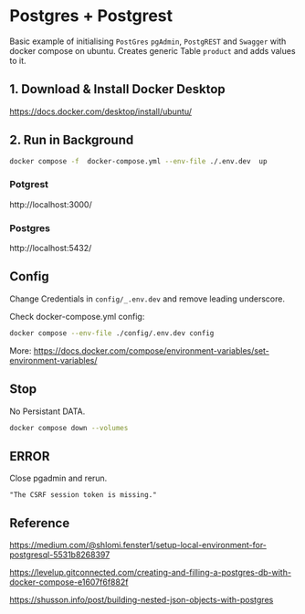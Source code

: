 # Postgres + Postgrest
Basic example of initialising ```PostGres``` ```pgAdmin```, ```PostgREST``` and ```Swagger``` with docker compose on ubuntu. Creates generic Table ```product``` and adds values to it.

## 1. Download & Install Docker Desktop

https://docs.docker.com/desktop/install/ubuntu/


## 2. Run in Background

```bash
docker compose -f  docker-compose.yml --env-file ./.env.dev  up
```

### Potgrest
http://localhost:3000/

### Postgres
http://localhost:5432/

## Config

Change Credentials in ```config/_.env.dev``` and remove leading underscore.

Check docker-compose.yml config:

```bash
docker compose --env-file ./config/.env.dev config
```
More: https://docs.docker.com/compose/environment-variables/set-environment-variables/

## Stop
No Persistant DATA.

```bash
docker compose down --volumes
```

## ERROR
Close pgadmin and rerun. 
```
"The CSRF session token is missing."
```

## Reference
https://medium.com/@shlomi.fenster1/setup-local-environment-for-postgresql-5531b8268397

https://levelup.gitconnected.com/creating-and-filling-a-postgres-db-with-docker-compose-e1607f6f882f


https://shusson.info/post/building-nested-json-objects-with-postgres